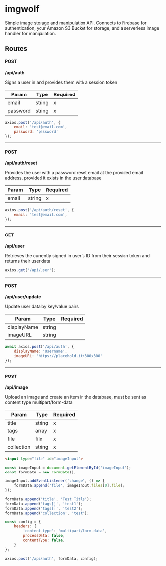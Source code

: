 # imgwolf
Simple image storage and manipulation API. Connects to Firebase for authentication, your Amazon S3 Bucket for storage, and a serverless image handler for manipulation.

## Routes

#### POST 
**/api/auth**

Signs a user in and provides them with a session token

|   Param    |    Type    |    Required   
|------------|------------|---------------
| email      | string     | x
| password   | string     | x

```javascript
axios.post('/api/auth', {
    email: 'test@email.com',
    password: 'password'
});
```
<hr/>

#### POST 
**/api/auth/reset**

Provides the user with a password reset email at the provided email address, provided it exists in the user database

|   Param    |    Type    |    Required   
|------------|------------|---------------
| email      | string     | x

```javascript
axios.post('/api/auth/reset', {
    email: 'test@email.com',
});
```
<hr />

#### GET 
**/api/user**

Retrieves the currently signed in user's ID from their session token and returns their user data

```javascript
axios.get('/api/user');
```
<hr />

#### POST 
**/api/user/update**

Update user data by key/value pairs

|   Param    |    Type    |    Required   
|------------|------------|---------------
| displayName| string     | 
| imageURL   | string     | 

```javascript
await axios.post('/api/auth', {
    displayName: 'Username',
    imageURL: 'https://placehold.it/300x300'
});
```
<hr />

#### POST 
**/api/image**

Upload an image and create an item in the database, must be sent as content type multipart/form-data

|   Param    |    Type    |    Required   
|------------|------------|---------------
|    title   | string     | x
|    tags    | array      | x
|    file    | file       | x
| collection | string     | x

```html
<input type="file" id="imageInput">
```
```javascript
const imageInput = document.getElementById('imageInput');
const formData = new FormData();

imageInput.addEventListener('change', () => {
    formData.append('file', imageInput.files[0].file);
});

formData.append('title', 'Test Title');
formData.append('tags[]', 'test1');
formData.append('tags[]', 'test2');
formData.append('collection', 'test');

const config = {
    headers: {
        'content-type': 'multipart/form-data',
        processData: false,
        contentType: false,
    }
};

axios.post('/api/auth', formData, config);
```


